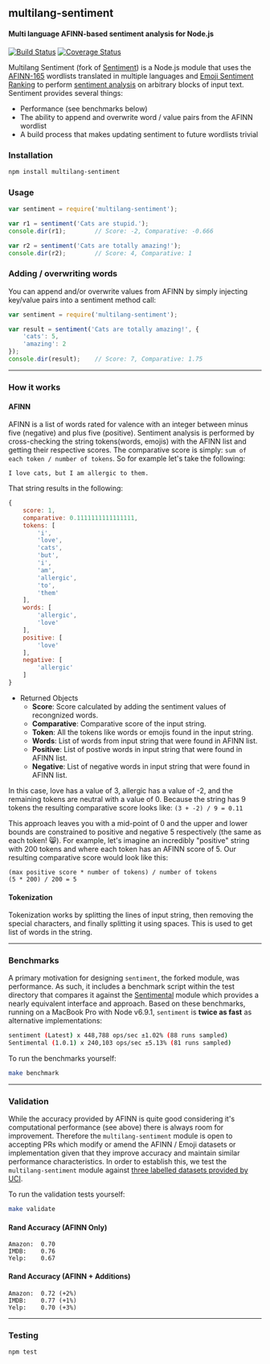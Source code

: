 ## multilang-sentiment
#### Multi language AFINN-based sentiment analysis for Node.js

[![Build Status](https://travis-ci.org/marcellobarile/multilang-sentiment.svg?branch=develop)](https://travis-ci.org/marcellobarile/multilang-sentiment)
[![Coverage Status](https://coveralls.io/repos/github/marcellobarile/multilang-sentiment/badge.svg?branch=master)](https://coveralls.io/github/marcellobarile/multilang-sentiment?branch=master)

Multilang Sentiment (fork of [Sentiment](https://github.com/thisandagain/sentiment)) is a Node.js module that uses the [AFINN-165](http://www2.imm.dtu.dk/pubdb/views/publication_details.php?id=6010) wordlists translated in multiple languages and [Emoji Sentiment Ranking](http://journals.plos.org/plosone/article?id=10.1371/journal.pone.0144296) to perform [sentiment analysis](http://en.wikipedia.org/wiki/Sentiment_analysis) on arbitrary blocks of input text. Sentiment provides several things:

- Performance (see benchmarks below)
- The ability to append and overwrite word / value pairs from the AFINN wordlist
- A build process that makes updating sentiment to future wordlists trivial

### Installation
```bash
npm install multilang-sentiment
```

### Usage
```javascript
var sentiment = require('multilang-sentiment');

var r1 = sentiment('Cats are stupid.');
console.dir(r1);        // Score: -2, Comparative: -0.666

var r2 = sentiment('Cats are totally amazing!');
console.dir(r2);        // Score: 4, Comparative: 1
```

### Adding / overwriting words
You can append and/or overwrite values from AFINN by simply injecting key/value pairs into a sentiment method call:
```javascript
var sentiment = require('multilang-sentiment');

var result = sentiment('Cats are totally amazing!', {
    'cats': 5,
    'amazing': 2  
});
console.dir(result);    // Score: 7, Comparative: 1.75
```

---

### How it works
#### AFINN 
AFINN is a list of words rated for valence with an integer between minus five (negative) and plus five (positive). Sentiment analysis is performed by cross-checking the string tokens(words, emojis) with the AFINN list and getting their respective scores. The comparative score is simply: `sum of each token / number of tokens`. So for example let's take the following:

`I love cats, but I am allergic to them.`

That string results in the following:
```javascript
{
    score: 1,
    comparative: 0.1111111111111111,
    tokens: [
        'i',
        'love',
        'cats',
        'but',
        'i',
        'am',
        'allergic',
        'to',
        'them'
    ],
    words: [
        'allergic',
        'love'
    ],
    positive: [
        'love'
    ],
    negative: [
        'allergic'
    ]
}
```

* Returned Objects
    * __Score__: Score calculated by adding the sentiment values of recongnized words.
    * __Comparative__: Comparative score of the input string.
    * __Token__: All the tokens like words or emojis found in the input string.
    * __Words__: List of words from input string that were found in AFINN list. 
    * __Positive__: List of postive words in input string that were found in AFINN list.
    * __Negative__: List of negative words in input string that were found in AFINN list.
 
In this case, love has a value of 3, allergic has a value of -2, and the remaining tokens are neutral with a value of 0. Because the string has 9 tokens the resulting comparative score looks like:
`(3 + -2) / 9 = 0.11`

This approach leaves you with a mid-point of 0 and the upper and lower bounds are constrained to positive and negative 5 respectively (the same as each token! 😸). For example, let's imagine an incredibly "positive" string with 200 tokens and where each token has an AFINN score of 5. Our resulting comparative score would look like this:

```
(max positive score * number of tokens) / number of tokens
(5 * 200) / 200 = 5
```

#### Tokenization
Tokenization works by splitting the lines of input string, then removing the special characters, and finally splitting it using spaces. This is used to get list of words in the string. 

---

### Benchmarks
A primary motivation for designing `sentiment`, the forked module, was performance. As such, it includes a benchmark script within the test directory that compares it against the [Sentimental](https://github.com/thinkroth/Sentimental) module which provides a nearly equivalent interface and approach. Based on these benchmarks, running on a MacBook Pro with Node v6.9.1, `sentiment` is **twice as fast** as alternative implementations:

```bash
sentiment (Latest) x 448,788 ops/sec ±1.02% (88 runs sampled)
Sentimental (1.0.1) x 240,103 ops/sec ±5.13% (81 runs sampled)
```

To run the benchmarks yourself:
```bash
make benchmark
```

---

### Validation
While the accuracy provided by AFINN is quite good considering it's computational performance (see above) there is always room for improvement. Therefore the `multilang-sentiment` module is open to accepting PRs which modify or amend the AFINN / Emoji datasets or implementation given that they improve accuracy and maintain similar performance characteristics. In order to establish this, we test the `multilang-sentiment` module against [three labelled datasets provided by UCI](https://archive.ics.uci.edu/ml/datasets/Sentiment+Labelled+Sentences).

To run the validation tests yourself:
```bash
make validate
```

#### Rand Accuracy (AFINN Only)
```
Amazon:  0.70
IMDB:    0.76
Yelp:    0.67
```

#### Rand Accuracy (AFINN + Additions)
```
Amazon:  0.72 (+2%)
IMDB:    0.77 (+1%)
Yelp:    0.70 (+3%)
```

---

### Testing
```bash
npm test
```
